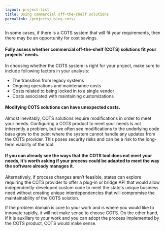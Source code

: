 ```yaml
---
layout: project-list
title: Using commercial off-the-shelf solutions
permalink: /projects/using-cots/
---
```


In some cases, if there is a COTS system that will fit your requirements, then there may be an opportunity for cost savings.

#### Fully assess whether commercial off-the-shelf (COTS) solutions fit your projects' needs.

In choosing whether the COTS system is right for your project, make sure to include following factors in your analysis:

* The transition from legacy systems
* Ongoing operations and maintenance costs
* Costs related to being locked in to a single vendor
* Costs associated with maintaining customizations

#### Modifying COTS solutions can have unexpected costs.

Almost inevitably, COTS solutions require modifications in order to meet your needs. Configuring a COTS product to meet your needs is not inherently a problem, but we often see modifications to the underlying code base grow to the point where the system cannot handle any updates from the COTS provider. This poses security risks and can be a risk to the long-term viability of the tool.

#### If you can already see the ways that the COTS tool does not meet your needs, it’s worth asking if your process could be adapted to meet the way the software already manages it.

Alternatively, if process changes aren’t feasible, states can explore requiring the COTS provider to offer a plug-in or bridge API that would allow independently-developed custom code to meet the state's unique business need without creating unique interdependencies that will compromise the maintainability of the COTS solution.

If the problem domain is core to your work and is where you would like to innovate rapidly, it will not make sense to choose COTS. On the other hand, if it is auxiliary to your work and you can adopt the process implemented by the COTS product, COTS would make sense.
